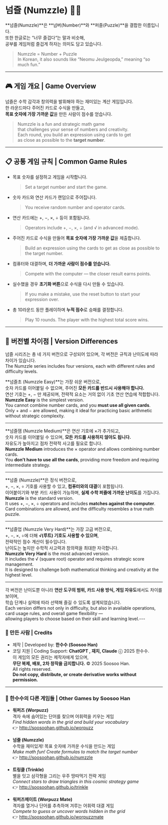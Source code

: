 # 넘즐 (Numzzle) 🎯🧠  

**넘즐(Numzzle)**은 **넘버(Number)**와 **퍼즐(Puzzle)**을 결합한 이름입니다.  
또한 한글로는 “너무 즐겁다“는 말과 비슷해,  
공부를 게임처럼 즐겁게 하자는 의미도 담고 있습니다.

> Numzzle = Number + Puzzle  
> In Korean, it also sounds like “Neomu Jeulgeopda,” meaning “so much fun.”

---

## 🎮 게임 개요 | Game Overview

넘즐은 수학 감각과 창의력을 발휘해야 하는 재미있는 계산 게임입니다.  
한 라운드마다 주어진 카드로 수식을 만들고,  
**목표 숫자에 가장 가까운 값**을 만든 사람이 점수를 얻습니다.

> Numzzle is a fun and strategic math game  
> that challenges your sense of numbers and creativity.  
> Each round, you build an expression using cards to get  
> as close as possible to the **target number**.

---

## 📋 공통 게임 규칙 | Common Game Rules

- 목표 숫자를 설정하고 게임을 시작합니다.  
  > Set a target number and start the game.

- 숫자 카드와 연산 카드가 랜덤으로 주어집니다.  
  > You receive random number and operator cards.

- 연산 카드에는 +, −, ×, ÷ 등이 포함됩니다.  
  > Operators include +, −, ×, ÷ (and √ in advanced mode).

- 주어진 카드로 수식을 만들어 **목표 숫자에 가장 가까운 값**을 제출합니다.  
  > Build an expression using the cards to get as close as possible to the target number.

- 컴퓨터와 대결하며, **더 가까운 사람이 점수를 얻습니다.**  
  > Compete with the computer — the closer result earns points.

- 실수했을 경우 **초기화 버튼**으로 수식을 다시 만들 수 있습니다.  
  > If you make a mistake, use the reset button to start your expression over.

- 총 10라운드 동안 플레이하며 **누적 점수**로 승패를 결정합니다.  
  > Play 10 rounds. The player with the highest total score wins.

---

## 🧩 버전별 차이점 | Version Differences

넘즐 시리즈는 총 네 가지 버전으로 구성되어 있으며, 각 버전은 규칙과 난이도에 따라 차이가 있습니다.  
The Numzzle series includes four versions, each with different rules and difficulty levels.

**넘즐초 (Numzzle Easy)**는 가장 쉬운 버전으로,  
숫자 카드를 이어붙일 수 없으며, 주어진 **모든 카드를 반드시 사용해야 합니다.**  
연산 기호는 +, − 만 제공되며, 전략적 요소는 거의 없이 기초 연산 연습에 적합합니다.  
**Numzzle Easy** is the simplest version.  
You cannot combine number cards, and you **must use all given cards**.  
Only + and − are allowed, making it ideal for practicing basic arithmetic without strategic complexity.

---

**넘즐잼 (Numzzle Medium)**은 연산 기호에 ×가 추가되고,  
숫자 카드를 이어붙일 수 있으며, **모든 카드를 사용하지 않아도 됩니다.**  
자유도가 높아지고 점차 전략적 사고를 필요로 합니다.  
**Numzzle Medium** introduces the × operator and allows combining number cards.  
You **don’t have to use all the cards**, providing more freedom and requiring intermediate strategy.

---

**넘즐 (Numzzle)**은 정식 버전으로,  
+, −, ×, ÷ 기호를 사용할 수 있고, **컴퓨터와의 대결**이 포함됩니다.  
이어붙이기와 부분 카드 사용이 가능하며, **실제 수학 퍼즐에 가까운 난이도**를 가집니다.  
**Numzzle** is the standard version.  
It uses +, −, ×, ÷ operators and includes **matches against the computer**.  
Card combinations are allowed, and the difficulty resembles a true math puzzle.

---

**넘즐업 (Numzzle Very Hard)**는 가장 고급 버전으로,  
+, −, ×, ÷에 더해 **√(루트) 기호도 사용할 수 있으며**,  
전략적인 점수 계산이 필수입니다.  
난이도는 높지만 수학적 사고력과 창의력을 최대한 자극합니다.  
**Numzzle Very Hard** is the most advanced version.  
It includes the √ (square root) operator and requires strategic score management.  
It is designed to challenge both mathematical thinking and creativity at the highest level.

---

각 버전은 난이도뿐 아니라 **연산 도구의 범위, 카드 사용 방식, 게임 자유도**에서도 차이를 보이며,  
학습 단계나 실력에 따라 선택해 즐길 수 있도록 설계되었습니다.  
Each version differs not only in difficulty, but also in available operations, card usage rules, and overall game flexibility —  
allowing players to choose based on their skill and learning level.---

### 👤 만든 사람 | Credits

- 제작 | Developed by: **한수수 (Soosoo Han)**  
- 코딩 지원 | Coding Support: **ChatGPT , 재치,  Claude**
ⓒ 2025 한수수.  
이 게임의 모든 권리는 제작자에게 있으며,  
**무단 복제, 배포, 2차 창작을 금지합니다.**
© 2025 Soosoo Han.  
All rights reserved.  
**Do not copy, distribute, or create derivative works without permission.**

---

### 🧪 한수수의 다른 게임들 | Other Games by Soosoo Han

- **워퍼즈 (Worpuzz)**  
  격자 속에 숨어있는 단어를 찾으며 어휘력을 키우는 게임  
  *Find hidden words in the grid and build your vocabulary*  
  👉 http://soosoohan.github.io/worpuzz

- **넘즐 (Numzzle)**  
  수학을 재미있게! 목표 숫자에 가까운 수식을 만드는 게임  
  *Make math fun! Create formulas to match the target number*  
  👉 http://soosoohan.github.io/numzzle

- **트링클 (Trinkle)**  
  별을 잇고 삼각형을 그리는 우주 땅따먹기 전략 게임  
  *Connect stars to draw triangles in this cosmic strategy game*  
  👉 http://soosoohan.github.io/trinkle

- **워퍼즈메이트 (Worpuzz Mate)**  
  격자를 열거나 단어를 추측하며 겨루는 어휘력 대결 게임  
  *Compete to guess or uncover words hidden in the grid*  
  👉 http://soosoohan.github.io/worpuzzmate
